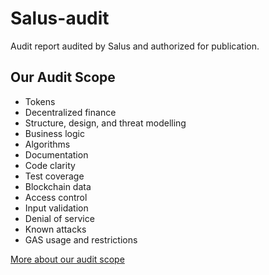 # Salus-audit
Audit report audited by Salus and authorized for publication.

## Our Audit Scope

- Tokens
- Decentralized finance
- Structure, design, and threat modelling
- Business logic
- Algorithms
- Documentation
- Code clarity
- Test coverage
- Blockchain data
- Access control
- Input validation
- Denial of service
- Known attacks
- GAS usage and restrictions

[More about our audit scope](https://docs.salusec.io/untitled/audit/auditing-scope-solidity)
